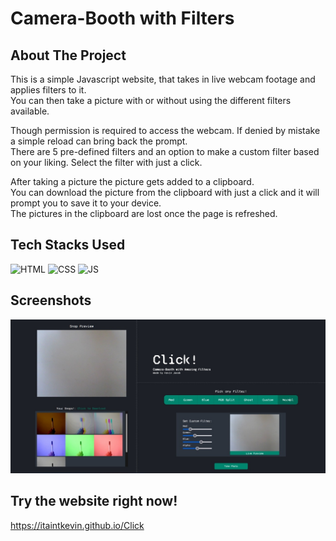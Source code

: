 # Camera-Booth with Filters

## About The Project
This is a simple Javascript website, that takes in live webcam footage and applies filters to it.
<br>
You can then take a picture with or without using the different filters available. 

Though permission is required to access the webcam. If denied by mistake a simple reload can bring back the prompt.
<br>
There are 5 pre-defined filters and an option to make a custom filter based on your liking. 
Select the filter with just a click.

After taking a picture the picture gets added to a clipboard.
<br>
You can download the picture from the clipboard with just a click and it will prompt you to save it to your device.
<br>
The pictures in the clipboard are lost once the page is refreshed.

## Tech Stacks Used


![HTML](https://img.shields.io/badge/html5%20-%23E34F26.svg?&style=for-the-badge&logo=html5&logoColor=white)
![CSS](https://img.shields.io/badge/css3%20-%231572B6.svg?&style=for-the-badge&logo=css3&logoColor=white)
![JS](https://img.shields.io/badge/javascript%20-%23323330.svg?&style=for-the-badge&logo=javascript&logoColor=%23F7DF1E)


## Screenshots

<img src="./Assets/media/Click!.jpeg" />


## Try the website right now!

https://itaintkevin.github.io/Click
